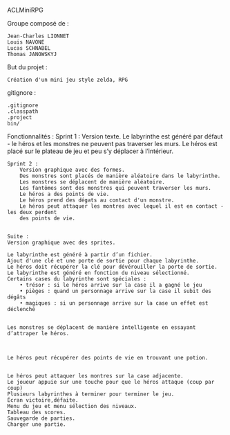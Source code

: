 
ACLMiniRPG

Groupe composé de :

    Jean-Charles LIONNET
    Louis NAVONE
    Lucas SCHNABEL
    Thomas JANOWSKYJ

But du projet :

    Création d'un mini jeu style zelda, RPG
        
gitignore : 

    .gitignore
    .classpath
    .project
    bin/

Fonctionnalités :
    Sprint 1 : 
        Version texte.
        Le labyrinthe est généré par défaut - le héros et les monstres ne peuvent pas traverser les murs.
        Le héros est placé sur le plateau de jeu et peu s’y déplacer à l’intérieur. 
    
    Sprint 2 : 
        Version graphique avec des formes.
        Des monstres sont placés de manière aléatoire dans le labyrinthe.
        Les monstres se déplacent de manière aléatoire.
        Les fantômes sont des monstres qui peuvent traverser les murs.
        Le héros a des points de vie.
        Le héros prend des dégats au contact d'un monstre.
        Le héros peut attaquer les montres avec lequel il est en contact - les deux perdent
        des points de vie.
        
        
    Suite :
    Version graphique avec des sprites.
    
    Le labyrinthe est généré à partir d’un fichier.
    Ajout d'une clé et une porte de sortie pour chaque labyrinthe.
    Le héros doit récupérer la clé pour dévérouiller la porte de sortie.  
    Le labyrinthe est généré en fonction du niveau sélectionné.
    Certains cases du labyrinthe sont spéciales : 
        • trésor : si le héros arrive sur la case il a gagné le jeu 
        • pièges : quand un personnage arrive sur la case il subit des dégâts  
        • magiques : si un personnage arrive sur la case un effet est déclenché  
     
    
    Les monstres se déplacent de manière intelligente en essayant d’attraper le héros.
    
     
    
    Le héros peut récupérer des points de vie en trouvant une potion.
    
    
    Le héros peut attaquer les montres sur la case adjacente.
    Le joueur appuie sur une touche pour que le héros attaque (coup par coup)
    Plusieurs labyrinthes à terminer pour terminer le jeu.
    Écran victoire,défaite.
    Menu du jeu et menu sélection des niveaux.
    Tableau des scores.
    Sauvegarde de parties.
    Charger une partie.
        
